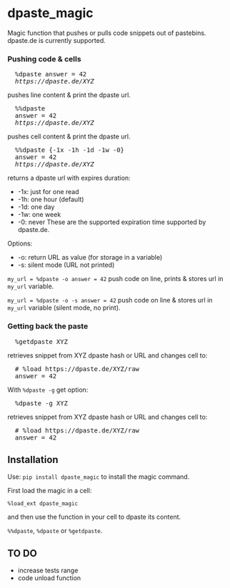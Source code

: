 # dpaste_magic
Magic function that pushes or pulls code snippets out of pastebins.
dpaste.de is currently supported.

### Pushing code & cells
<pre>
  %dpaste answer = 42
  <i>https://dpaste.de/XYZ</i>
</pre>
pushes line content & print the dpaste url.
<pre>
  %%dpaste
  answer = 42
  <i>https://dpaste.de/XYZ</i>
</pre>
pushes cell content & print the dpaste url.
<pre>
  %%dpaste {-1x -1h -1d -1w -0}
  answer = 42
  <i>https://dpaste.de/XYZ</i>
</pre>
returns a dpaste url with expires duration:
* -1x: just for one read
* -1h: one hour (default)
* -1d: one day
* -1w: one week
* -0: never
These are the supported expiration time supported by dpaste.de.

Options:
* -o: return URL as value (for storage in a variable)
* -s: silent mode (URL not printed)

`my_url = %dpaste -o answer = 42`
push code on line, prints & stores url in `my_url` variable.

`my_url = %dpaste -o -s answer = 42`
push code on line & stores url in `my_url` variable (silent mode, no print).

### Getting back the paste
<pre>
  %getdpaste XYZ
</pre>
retrieves snippet from XYZ dpaste hash or URL and changes cell to:
<pre>
  # %load https://dpaste.de/XYZ/raw
  answer = 42
</pre>

With `%dpaste -g` get option:
<pre>
  %dpaste -g XYZ
</pre>
retrieves snippet from XYZ dpaste hash or URL and changes cell to:
<pre>
  # %load https://dpaste.de/XYZ/raw
  answer = 42
</pre>


## Installation

Use:
`pip install dpaste_magic`
to install the magic command.

First load the magic in a cell:

`%load_ext dpaste_magic`

and then use the function in your cell to dpaste its content.

`%%dpaste`, `%dpaste` or `%getdpaste`.


## TO DO

* increase tests range
* code unload function
